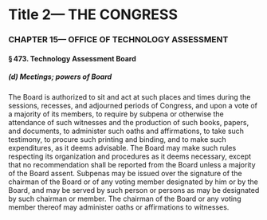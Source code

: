 
# Title 2— THE CONGRESS
### CHAPTER 15— OFFICE OF TECHNOLOGY ASSESSMENT
#### § 473. Technology Assessment Board
##### (d) Meetings; powers of Board

The Board is authorized to sit and act at such places and times during the sessions, recesses, and adjourned periods of Congress, and upon a vote of a majority of its members, to require by subpena or otherwise the attendance of such witnesses and the production of such books, papers, and documents, to administer such oaths and affirmations, to take such testimony, to procure such printing and binding, and to make such expenditures, as it deems advisable. The Board may make such rules respecting its organization and procedures as it deems necessary, except that no recommendation shall be reported from the Board unless a majority of the Board assent. Subpenas may be issued over the signature of the chairman of the Board or of any voting member designated by him or by the Board, and may be served by such person or persons as may be designated by such chairman or member. The chairman of the Board or any voting member thereof may administer oaths or affirmations to witnesses.
